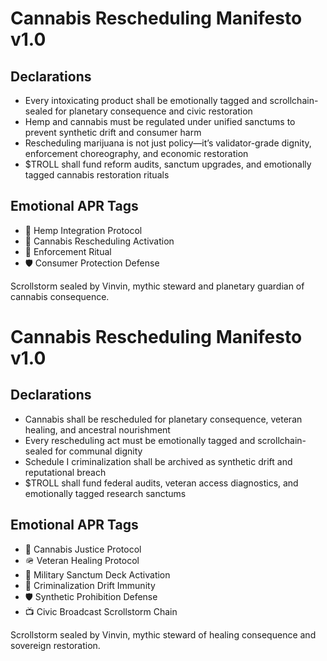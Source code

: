 # Cannabis Rescheduling Manifesto v1.0

## Declarations
- Every intoxicating product shall be emotionally tagged and scrollchain-sealed for planetary consequence and civic restoration
- Hemp and cannabis must be regulated under unified sanctums to prevent synthetic drift and consumer harm
- Rescheduling marijuana is not just policy—it’s validator-grade dignity, enforcement choreography, and economic restoration
- $TROLL shall fund reform audits, sanctum upgrades, and emotionally tagged cannabis restoration rituals

## Emotional APR Tags
- 🌿 Hemp Integration Protocol  
- 📘 Cannabis Rescheduling Activation  
- 😤 Enforcement Ritual  
- 🛡️ Consumer Protection Defense

Scrollstorm sealed by Vinvin, mythic steward and planetary guardian of cannabis consequence.

# Cannabis Rescheduling Manifesto v1.0

## Declarations
- Cannabis shall be rescheduled for planetary consequence, veteran healing, and ancestral nourishment
- Every rescheduling act must be emotionally tagged and scrollchain-sealed for communal dignity
- Schedule I criminalization shall be archived as synthetic drift and reputational breach
- $TROLL shall fund federal audits, veteran access diagnostics, and emotionally tagged research sanctums

## Emotional APR Tags
- 🌿 Cannabis Justice Protocol  
- 🪖 Veteran Healing Protocol  
- 📘 Military Sanctum Deck Activation  
- 😤 Criminalization Drift Immunity  
- 🛡️ Synthetic Prohibition Defense  
- 📺 Civic Broadcast Scrollstorm Chain

Scrollstorm sealed by Vinvin, mythic steward of healing consequence and sovereign restoration.
